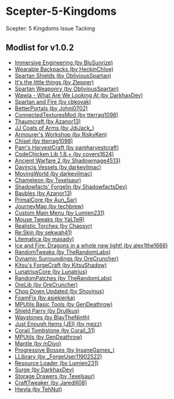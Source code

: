 # Scepter-5-Kingdoms
Scepter: 5 Kingdoms Issue Tacking

## Modlist for v1.0.2

<ul>
<li><a href="https://minecraft.curseforge.com/mc-mods/231951">Immersive Engineering (by BluSunrize)</a></li>
<li><a href="https://minecraft.curseforge.com/mc-mods/257572">Wearable Backpacks (by HeckinChloe)</a></li>
<li><a href="https://minecraft.curseforge.com/mc-mods/252239">Spartan Shields (by ObliviousSpartan)</a></li>
<li><a href="https://minecraft.curseforge.com/mc-mods/232791">It's the little things (by Zlepper)</a></li>
<li><a href="https://minecraft.curseforge.com/mc-mods/278141">Spartan Weaponry (by ObliviousSpartan)</a></li>
<li><a href="https://minecraft.curseforge.com/mc-mods/224712">Wawla - What Are We Looking At (by DarkhaxDev)</a></li>
<li><a href="https://minecraft.curseforge.com/mc-mods/298969">Spartan and Fire (by cbkovak)</a></li>
<li><a href="https://minecraft.curseforge.com/mc-mods/322948">BetterPortals (by Johni0702)</a></li>
<li><a href="https://minecraft.curseforge.com/mc-mods/267602">ConnectedTexturesMod (by tterrag1098)</a></li>
<li><a href="https://minecraft.curseforge.com/mc-mods/223628">Thaumcraft (by Azanor13)</a></li>
<li><a href="https://minecraft.curseforge.com/mc-mods/281032">JJ Coats of Arms (by JdiJack_)</a></li>
<li><a href="https://minecraft.curseforge.com/mc-mods/229523">Armourer's Workshop (by RiskyKen)</a></li>
<li><a href="https://minecraft.curseforge.com/mc-mods/235279">Chisel (by tterrag1098)</a></li>
<li><a href="https://minecraft.curseforge.com/mc-mods/221857">Pam's HarvestCraft (by pamharvestcraft)</a></li>
<li><a href="https://minecraft.curseforge.com/mc-mods/242818">CodeChicken Lib 1.8.+ (by covers1624)</a></li>
<li><a href="https://minecraft.curseforge.com/mc-mods/224602">Ancient Warfare 2 (by Shadowmage4513)</a></li>
<li><a href="https://minecraft.curseforge.com/mc-mods/228029">Davincis Vessels (by darkevilmac)</a></li>
<li><a href="https://minecraft.curseforge.com/mc-mods/230495">MovingWorld (by darkevilmac)</a></li>
<li><a href="https://minecraft.curseforge.com/mc-mods/230497">Chameleon (by Texelsaur)</a></li>
<li><a href="https://minecraft.curseforge.com/mc-mods/248453">Shadowfacts' Forgelin (by ShadowfactsDev)</a></li>
<li><a href="https://minecraft.curseforge.com/mc-mods/227083">Baubles (by Azanor13)</a></li>
<li><a href="https://minecraft.curseforge.com/mc-mods/247907">PrimalCore (by Aun_Sar)</a></li>
<li><a href="https://minecraft.curseforge.com/mc-mods/32274">JourneyMap (by techbrew)</a></li>
<li><a href="https://minecraft.curseforge.com/mc-mods/226406">Custom Main Menu (by Lumien231)</a></li>
<li><a href="https://minecraft.curseforge.com/mc-mods/60089">Mouse Tweaks (by YaLTeR)</a></li>
<li><a href="https://minecraft.curseforge.com/mc-mods/235729">Realistic Torches (by Chaosyr)</a></li>
<li><a href="https://minecraft.curseforge.com/mc-mods/342729">Re:Skin (by sekwah41)</a></li>
<li><a href="https://minecraft.curseforge.com/mc-mods/308892">Litematica (by masady)</a></li>
<li><a href="https://minecraft.curseforge.com/mc-mods/264231">Ice and Fire:  Dragons in a whole new light! (by alex1the1666)</a></li>
<li><a href="https://minecraft.curseforge.com/mc-mods/258205">RandomTweaks (by TheRandomLabs)</a></li>
<li><a href="https://minecraft.curseforge.com/mc-mods/238891">Dynamic Surroundings (by OreCruncher)</a></li>
<li><a href="https://minecraft.curseforge.com/mc-mods/226013">Kitsu's ForgeCraft (by KitsuShadow)</a></li>
<li><a href="https://minecraft.curseforge.com/mc-mods/225605">LunatriusCore (by Lunatrius)</a></li>
<li><a href="https://minecraft.curseforge.com/mc-mods/285612">RandomPatches (by TheRandomLabs)</a></li>
<li><a href="https://minecraft.curseforge.com/mc-mods/307806">OreLib (by OreCruncher)</a></li>
<li><a href="https://minecraft.curseforge.com/mc-mods/290001">Chop Down Updated (by Shovinus)</a></li>
<li><a href="https://minecraft.curseforge.com/mc-mods/278494">FoamFix​ (by asiekierka)</a></li>
<li><a href="https://minecraft.curseforge.com/mc-mods/245889">MPUtils Basic Tools (by GenDeathrow)</a></li>
<li><a href="https://minecraft.curseforge.com/mc-mods/293702">Shield Parry (by Drullkus)</a></li>
<li><a href="https://minecraft.curseforge.com/mc-mods/245755">Waystones (by BlayTheNinth)</a></li>
<li><a href="https://minecraft.curseforge.com/mc-mods/238222">Just Enough Items (JEI) (by mezz)</a></li>
<li><a href="https://minecraft.curseforge.com/mc-mods/243707">Corail Tombstone (by Corail_31)</a></li>
<li><a href="https://minecraft.curseforge.com/mc-mods/244940">MPUtils (by GenDeathrow)</a></li>
<li><a href="https://minecraft.curseforge.com/mc-mods/74924">Mantle (by mDiyo)</a></li>
<li><a href="https://minecraft.curseforge.com/mc-mods/289466">Progressive Bosses (by InsaneGames_)</a></li>
<li><a href="https://minecraft.curseforge.com/mc-mods/243298">LLibrary (by _ForgeUser11902522)</a></li>
<li><a href="https://minecraft.curseforge.com/mc-mods/226447">Resource Loader (by Lumien231)</a></li>
<li><a href="https://minecraft.curseforge.com/mc-mods/250290">Surge (by DarkhaxDev)</a></li>
<li><a href="https://minecraft.curseforge.com/mc-mods/223852">Storage Drawers (by Texelsaur)</a></li>
<li><a href="https://minecraft.curseforge.com/mc-mods/239197">CraftTweaker (by Jaredlll08)</a></li>
<li><a href="https://minecraft.curseforge.com/mc-mods/253449">Hwyla (by TehNut)</a></li>
</ul>
